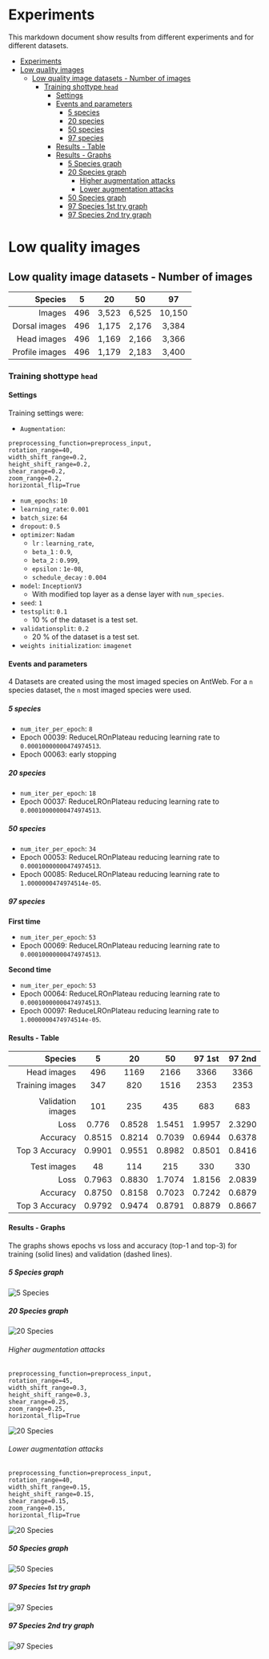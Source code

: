 # Experiments

This markdown document show results from different experiments and for different datasets.

<!-- TOC depthFrom:1 depthTo:6 withLinks:1 updateOnSave:1 orderedList:0 -->

- [Experiments](#experiments)
- [Low quality images](#low-quality-images)
	- [Low quality image datasets - Number of images](#low-quality-image-datasets-number-of-images)
		- [Training shottype `head`](#training-shottype-head)
			- [Settings](#settings)
			- [Events and parameters](#events-and-parameters)
				- [5 species](#5-species)
				- [20 species](#20-species)
				- [50 species](#50-species)
				- [97 species](#97-species)
			- [Results - Table](#results-table)
			- [Results - Graphs](#results-graphs)
				- [5 Species graph](#5-species-graph)
				- [20 Species graph](#20-species-graph)
					- [Higher augmentation attacks](#higher-augmentation-attacks)
					- [Lower augmentation attacks](#lower-augmentation-attacks)
				- [50 Species graph](#50-species-graph)
				- [97 Species 1st try graph](#97-species-1st-try-graph)
				- [97 Species 2nd try graph](#97-species-2nd-try-graph)

<!-- /TOC -->

# Low quality images

## Low quality image datasets - Number of images

|       Species |  5  |      20      |      50      |        97        |
|-------------: | :-: | :----------: | :----------: | :--------------: |
|        Images | 496 | 3,523       | 6,525       | 10,150         |
| Dorsal images | 496 |     1,175     |   2,176     |    3,384       |
|   Head images | 496 |     1,169     |   2,166     |    3,366       |
|Profile images | 496 |     1,179     |   2,183     |    3,400       |

### Training shottype `head`

#### Settings

Training settings were:

- `Augmentation`:
```  
preprocessing_function=preprocess_input,
rotation_range=40,
width_shift_range=0.2,
height_shift_range=0.2,
shear_range=0.2,
zoom_range=0.2,
horizontal_flip=True
```
- `num_epochs`: `10`
- `learning_rate`: `0.001`
- `batch_size`: `64`
- `dropout`: `0.5`
- `optimizer`: `Nadam`
  - `lr` : `learning_rate`,
  - `beta_1` : `0.9`,
  - `beta_2` : `0.999`,
  - `epsilon` : `1e-08`,
  - `schedule_decay` : `0.004`
- `model`: `InceptionV3`
  - With modified top layer as a dense layer with `num_species`.
- `seed`: `1`
- `testsplit`: `0.1`
  - 10 % of the dataset is a test set.
- `validationsplit`: `0.2`
  - 20 % of the dataset is a test set.
- `weights initialization`: `imagenet`

#### Events and parameters
4 Datasets are created using the most imaged species on AntWeb. For a `n` species dataset, the `n` most imaged species were used.

##### 5 species
- `num_iter_per_epoch`: `8`
- Epoch 00039: ReduceLROnPlateau reducing learning rate to `0.00010000000474974513`.
- Epoch 00063: early stopping

##### 20 species
- `num_iter_per_epoch`: `18`
- Epoch 00037: ReduceLROnPlateau reducing learning rate to `0.00010000000474974513`.

##### 50 species
- `num_iter_per_epoch`: `34`
- Epoch 00053: ReduceLROnPlateau reducing learning rate to `0.00010000000474974513`.
- Epoch 00085: ReduceLROnPlateau reducing learning rate to `1.0000000474974514e-05`.

##### 97 species
**First time**
- `num_iter_per_epoch`: `53`
- Epoch 00069: ReduceLROnPlateau reducing learning rate to `0.00010000000474974513`.

**Second time**
- `num_iter_per_epoch`: `53`
- Epoch 00064: ReduceLROnPlateau reducing learning rate to `0.00010000000474974513`.
- Epoch 00097: ReduceLROnPlateau reducing learning rate to `1.0000000474974514e-05`.

#### Results - Table

|           Species |    5   |   20   |   50   | 97 1st | 97 2nd   |
|------------------:|:------:|:------:|:------:|:------:|:-----:   |
|       Head images |    496 |   1169 |   2166 |   3366 | 3366	   |
|   Training images |    347 |    820 |   1516 |   2353 | 2353	   |
|                   |        |        |        |        |		   |
| Validation images |    101 |    235 |    435 |    683 | 683	   |
|              Loss |  0.776 | 0.8528 | 1.5451 | 1.9957 | 2.3290   |
|          Accuracy | 0.8515 | 0.8214 | 0.7039 | 0.6944 | 0.6378   |
|    Top 3 Accuracy | 0.9901 | 0.9551 | 0.8982 | 0.8501 | 0.8416   |
|                   |        |        |        |        |		   |
|       Test images |     48 |    114 |    215 |    330 |	330	   |
|              Loss | 0.7963 | 0.8830 | 1.7074 | 1.8156 | 2.0839   |
|          Accuracy | 0.8750 | 0.8158 | 0.7023 | 0.7242 | 0.6879   |
|    Top 3 Accuracy | 0.9792 | 0.9474 | 0.8791 | 0.8879 | 0.8667   |

#### Results - Graphs
The graphs shows epochs vs loss and accuracy (top-1 and top-3) for training (solid lines) and validation (dashed lines).

##### 5 Species graph

![5 Species](/docs_experiments/top5species_Qlow.png)

##### 20 Species graph

![20 Species](/docs_experiments/top20species_Qlow.png)

###### Higher augmentation attacks
```
preprocessing_function=preprocess_input,
rotation_range=45,
width_shift_range=0.3,
height_shift_range=0.3,
shear_range=0.25,
zoom_range=0.25,
horizontal_flip=True
```
![20 Species](/docs_experiments/top20species_Qlow_AugHigh.png)

###### Lower augmentation attacks
```
preprocessing_function=preprocess_input,
rotation_range=40,
width_shift_range=0.15,
height_shift_range=0.15,
shear_range=0.15,
zoom_range=0.15,
horizontal_flip=True
```
![20 Species](/docs_experiments/top20species_Qlow_AugLow.png)

##### 50 Species graph

![50 Species](/docs_experiments/top50species_Qlow.png)

##### 97 Species 1st try graph

![97 Species](/docs_experiments/top97species_Qlow.png)

##### 97 Species 2nd try graph

![97 Species](/docs_experiments/top97species_Qlow2.png)
